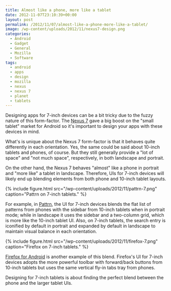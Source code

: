 ```yaml
---
title: Almost like a phone, more like a tablet
date: 2012-11-07T23:10:39+00:00
layout: post
permalink: /2012/11/07/almost-like-a-phone-more-like-a-tablet/
image: /wp-content/uploads/2012/11/nexus7-design.png
categories:
  - Android
  - Gadget
  - General
  - Mozilla
  - Software
tags:
  - android
  - apps
  - design
  - mozilla
  - nexus
  - nexus 7
  - planet
  - tablets
---
```

Designing apps for 7-inch devices can be a bit tricky due to the fuzzy nature
of this form-factor. The [Nexus 7](http://lucasr.org/2012/08/01/nexus-7/) gave
a big boost on the "small tablet" market for Android so it's important to
design your apps with these devices in mind.

What's is unique about the Nexus 7 form-factor is that it behaves quite
differently in each orientation. Yes, the same could be said about 10-inch
tablets and phones, of course. But they still generally provide a "lot of
space" and "not much space", respectively, in both landscape and portrait.

On the other hand, the Nexus 7 behaves "almost" like a phone in portrait and
"more like" a tablet in landscape. Therefore, UIs for 7-inch devices will
likely end up blending elements from both phone and 10-inch tablet layouts.

{% include figure.html src="/wp-content/uploads/2012/11/pattrn-7.png"
caption="Pattrn on 7-inch tablets." %}

For example, in [Pattrn](http://pattrnapp.com), the UI for 7-inch devices
blends the flat list of patterns from phones with the sidebar from 10-inch
tablets when in portrait mode; while in landscape it uses the sidebar and a
two-column grid, which is more like the 10-inch tablet UI. Also, on 7-inch
tablets, the search entry is iconified by default in portrait and expanded by
default in landscape to maintain visual balance in each orientation.

{% include figure.html src="/wp-content/uploads/2012/11/firefox-7.png"
caption="Firefox on 7-inch tablets." %}

[Firefox for Android](http://www.mozilla.org/firefox/mobile/) is another
example of this blend. Firefox's UI for 7-inch devices adopts the more powerful
toolbar with forward/back buttons from 10-inch tablets but uses the same
vertical fly-in tabs tray from phones.

Designing for 7-inch tablets is about finding the perfect blend between the
phone and the larger tablet UIs.
